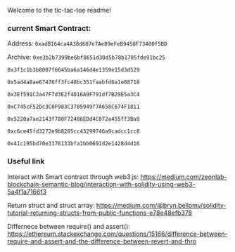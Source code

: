 Welcome to the tic-tac-toe readme!

### current Smart Contract:

Address:
`0xadB164ca4A38d607e7Ae89eFeB9458F73400f5BD`

Archive:
`0xe3b2b7399be6bf8651d30d5b78b1705fde91bc25`

`0x3f1c1b3b8007f6645ba6a146d4e1359e15d3d529`

`0x5ad4a8ae67476ff3fc40bc351faabfd6a1e88718`

`0x3Ef591C2a47F7d3E2f4D16A9F791df7B29E5a3C4`

`0xC745cF52Dc3C0F983C3785949f7A658C674F1811`

`0x5220a7ae2143f780F72486EDd4C072a455ff3Ba9`

`0xc6ce45fd3272e9b8285cc43299746a9cadcc1cc8`

`0x41c195bd70e3376133bfa1bb0691d2e1428d4d16`



### Useful link
Interact with Smart contract through web3.js: https://medium.com/zeonlab-blockchain-semantic-blog/interaction-with-solidity-using-web3-5a4f1a7166f3

Return struct and struct array: https://medium.com/@bryn.bellomy/solidity-tutorial-returning-structs-from-public-functions-e78e48efb378

Differnece between require() and assert(): https://ethereum.stackexchange.com/questions/15166/difference-between-require-and-assert-and-the-difference-between-revert-and-thro

